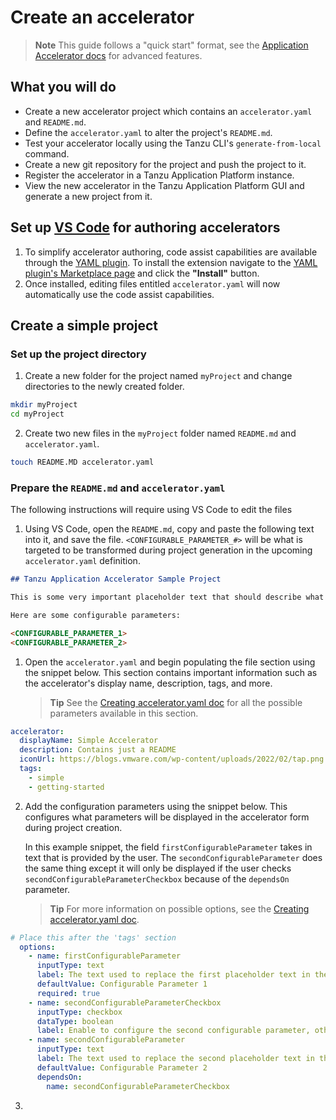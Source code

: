 # Create an accelerator
> **Note** This guide follows a "quick start" format, see the [Application Accelerator docs](/application-accelerator/about-application-accelerator.hbs.md) for advanced features.

## <a id="you-will"></a>What you will do

- Create a new accelerator project which contains an `accelerator.yaml` and `README.md`.
- Define the `accelerator.yaml` to alter the project's `README.md`.
- Test your accelerator locally using the Tanzu CLI's `generate-from-local` command.
- Create a new git repository for the project and push the project to it.
- Register the accelerator in a Tanzu Application Platform instance.
- View the new accelerator in the Tanzu Application Platform GUI and generate a new project from it.

## <a id="ide-set-up-for-authoring"></a>Set up [VS Code](https://code.visualstudio.com/download) for authoring accelerators

1. To simplify accelerator authoring, code assist capabilities are available through the [YAML plugin](https://marketplace.visualstudio.com/items?itemName=redhat.vscode-yaml). To install the extension navigate to the [YAML plugin's Marketplace page](https://marketplace.visualstudio.com/items?itemName=redhat.vscode-yaml) and click the **"Install"** button.
2. Once installed, editing files entitled `accelerator.yaml` will now automatically use the code assist capabilities.

## Create a simple project

### Set up the project directory
1. Create a new folder for the project named `myProject` and change directories to the newly created folder.
```bash
mkdir myProject
cd myProject
```
2. Create two new files in the `myProject` folder named `README.md` and `accelerator.yaml`.

```bash
touch README.MD accelerator.yaml
```
### Prepare the `README.md` and `accelerator.yaml`
The following instructions will require using VS Code to edit the files

1. Using VS Code, open the `README.md`, copy and paste the following text into it, and save the file. `<CONFIGURABLE_PARAMETER_#>` will be what is targeted to be transformed during project generation in the upcoming `accelerator.yaml` definition.
```markdown
## Tanzu Application Accelerator Sample Project

This is some very important placeholder text that should describe what this project can do and how to use it.

Here are some configurable parameters:

<CONFIGURABLE_PARAMETER_1>
<CONFIGURABLE_PARAMETER_2>
```

1. Open the `accelerator.yaml` and begin populating the file section using the snippet below. This section contains important information such as the accelerator's display name, description, tags, and more. 

    >**Tip** See the [Creating accelerator.yaml doc](/application-accelerator/creating-accelerators/accelerator-yaml.hbs.md#accelerator-metadata) for all the possible parameters available in this section.

```yaml
accelerator:
  displayName: Simple Accelerator
  description: Contains just a README
  iconUrl: https://blogs.vmware.com/wp-content/uploads/2022/02/tap.png
  tags:
    - simple
    - getting-started
```
2. Add the configuration parameters using the snippet below. This configures what parameters will be displayed in the accelerator form during project creation. 

    In this example snippet, the field `firstConfigurableParameter` takes in text that is provided by the user. The `secondConfigurableParameter` does the same thing except it will only be displayed if the user checks `secondConfigurableParameterCheckbox` because of the `dependsOn` parameter.

    > **Tip** For more information on possible options, see the [Creating accelerator.yaml doc](/application-accelerator/creating-accelerators/accelerator-yaml.hbs.md#accelerator-options).
```yaml
# Place this after the 'tags' section
  options:
    - name: firstConfigurableParameter
      inputType: text
      label: The text used to replace the first placeholder text in the README.md. Converted to lowercase.
      defaultValue: Configurable Parameter 1
      required: true
    - name: secondConfigurableParameterCheckbox
      inputType: checkbox
      dataType: boolean
      label: Enable to configure the second configurable parameter, otherwise use the default value.
    - name: secondConfigurableParameter
      inputType: text
      label: The text used to replace the second placeholder text in the README.md. Converted to lowercase.
      defaultValue: Configurable Parameter 2
      dependsOn: 
        name: secondConfigurableParameterCheckbox
```
3. 
